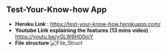 ## Test-Your-Know-how App

- **Heroku Link** : https://test-your-know-how.herokuapp.com/
- **Youtube Link explaining the features (13 mins video)** : https://youtu.be/yGLW6H00ojY
- **File structure**
![File_Struct](https://github.com/anilbhatt1/Quiz_Flask_App/blob/Directory_Structure.png)

